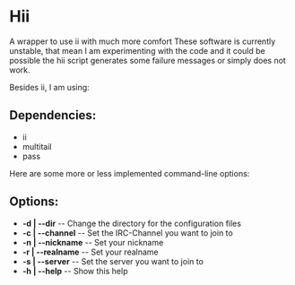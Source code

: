 Hii
===

A wrapper to use ii with much more comfort
These software is currently unstable, that mean I am experimenting with the
code and it could be possible the hii script generates some failure messages
or simply does not work.

Besides ii, I am using:

Dependencies:
-------------
* ii
* multitail
* pass

Here are some more or less implemented command-line options:

Options:
--------
* **-d | --dir** -- Change the directory for the configuration files
* **-c | --channel** -- Set the IRC-Channel you want to join to
* **-n | --nickname** -- Set your nickname
* **-r | --realname** -- Set your realname
* **-s | --server** -- Set the server you want to join to
* **-h | --help** -- Show this help
